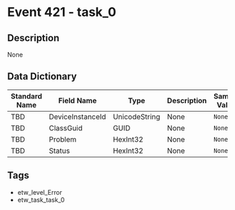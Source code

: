 # Event 421 - task_0

## Description
None

## Data Dictionary
|Standard Name|Field Name|Type|Description|Sample Value|
|---|---|---|---|---|
|TBD|DeviceInstanceId|UnicodeString|None|`None`|
|TBD|ClassGuid|GUID|None|`None`|
|TBD|Problem|HexInt32|None|`None`|
|TBD|Status|HexInt32|None|`None`|

## Tags
* etw_level_Error
* etw_task_task_0